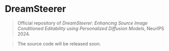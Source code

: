 # DreamSteerer

> Official repository of *DreamSteerer: Enhancing Source Image Conditioned Editability using Personalized Diffusion Models*, NeurIPS 2024.

> The source code will be released soon.
